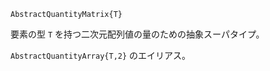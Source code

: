 ```
AbstractQuantityMatrix{T}
```

要素の型 `T` を持つ二次元配列値の量のための抽象スーパタイプ。

`AbstractQuantityArray{T,2}` のエイリアス。
